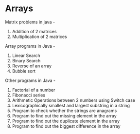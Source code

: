# Arrays
Matrix problems in java - 
1. Addition of 2 matrices
2. Multiplication of 2 matrices

Array programs in Java - 
1. Linear Search 
2. Binary Search 
3. Reverse of an array
4. Bubble sort

Other programs in Java - 
1. Factorial of a number 
2. Fibonacci series
2. Arithmetic Operations between 2 numbers using Switch case
3. Lexicographically smallest and largest substring in a string
4. Program to check whether the strings are anagrams
5. Program to find out the missing element in the array
6. Program to find out the duplicate element in the array
7. Program to find out the biggest difference in the array
